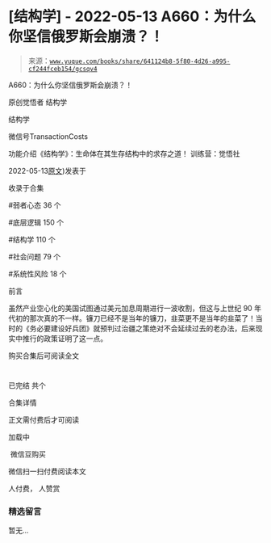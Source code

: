 # [结构学] - 2022-05-13 A660：为什么你坚信俄罗斯会崩溃？！

> 来源：[`www.yuque.com/books/share/641124b8-5f80-4d26-a995-cf244fceb154/gcsqv4`](https://www.yuque.com/books/share/641124b8-5f80-4d26-a995-cf244fceb154/gcsqv4)



A660：为什么你坚信俄罗斯会崩溃？！ 

原创觉悟者 结构学 

结构学 

微信号TransactionCosts 

功能介绍《结构学》：生命体在其生存结构中的求存之道！ 训练营：觉悟社 

2022-05-13[原文](https://mp.weixin.qq.com/s?__biz=MzIzMDYwOTM0Mg==&mid=2247487206&idx=1&sn=6a2807265c2e51669bd5fc850ce79b79&chksm=e8b19637dfc61f214c229d19f31b66ecf1ae0bbce9b417455c50133e842ebda6dda82a23c9bb#rd))发表于 

收录于合集 

#弱者心态 36 个 

#底层逻辑 150 个 

#结构学 110 个 

#社会问题 79 个 

#系统性风险 18 个 

前言 

虽然产业空心化的美国试图通过美元加息周期进行一波收割，但这与上世纪 90 年代初的那次真的不一样。镰刀已经不是当年的镰刀，韭菜更不是当年的韭菜了！当时的《务必要建设好兵团》就预判过治疆之策绝对不会延续过去的老办法，后来现实中推行的政策证明了这一点。 

购买合集后可阅读全文 

# 

已完结 共个 

合集详情 

正文需付费后才可阅读 

加载中 

 微信豆购买 

微信扫一扫付费阅读本文 

人付费， 人赞赏 

### 精选留言 

暂无...